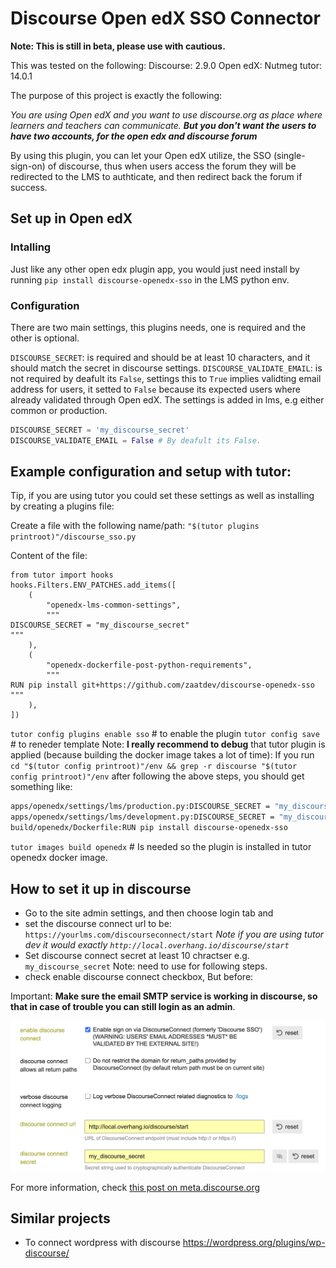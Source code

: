# Discourse Open edX SSO Connector

**Note: This is still in beta, please use with cautious.**

This was tested on the following: 
Discourse: 2.9.0
Open edX: Nutmeg
tutor: 14.0.1

The purpose of this project is exactly the following: 

_You are using Open edX and you want to use discourse.org as place where learners and teachers can communicate. **But you don't want the users to have two accounts, for the  open edx and  discourse forum**_

By using this plugin, you can let your Open edX utilize, the SSO (single-sign-on) of discourse, thus when users access the forum they will be redirected to the LMS to authticate, and then redirect back the forum if success.

## Set up in Open edX


### Intalling
Just like any other open edx plugin app, you would just need install by running `pip install discourse-openedx-sso` in the LMS python env. 


### Configuration
There are two main settings, this plugins needs, one is required and the other is optional. 

`DISCOURSE_SECRET`: is required and should be at least 10 characters, and it should match the secret in discourse settings. 
`DISCOURSE_VALIDATE_EMAIL`: is not required by deafult its `False`, settings this to `True` implies validting email address for users, it setted to `False` because its expected users where already validated through Open edX. 
The settings is added in lms, e.g either common or production. 

```python
DISCOURSE_SECRET = 'my_discourse_secret'
DISCOURSE_VALIDATE_EMAIL = False # By deafult its False.
```

## Example configuration and setup with tutor:

Tip, if you are using tutor you could set these settings as well as installing by creating a plugins file:

Create a file with the following name/path: `"$(tutor plugins printroot)"/discourse_sso.py`

Content of the file: 
```
from tutor import hooks 
hooks.Filters.ENV_PATCHES.add_items([
    (
        "openedx-lms-common-settings",
        """
DISCOURSE_SECRET = "my_discourse_secret"
"""
    ),
    (
        "openedx-dockerfile-post-python-requirements",
        """
RUN pip install git+https://github.com/zaatdev/discourse-openedx-sso
"""
    ),
])

```

`tutor config plugins enable sso` # to enable the plugin
`tutor config save` # to reneder template 
Note: **I really recommend to debug** that tutor plugin is applied (because building the docker image takes a lot of time):
If you run `cd "$(tutor config printroot)"/env && grep -r discourse "$(tutor config printroot)"/env` after following the above steps, you should get something like: 
```bash
apps/openedx/settings/lms/production.py:DISCOURSE_SECRET = "my_discourse_secret"
apps/openedx/settings/lms/development.py:DISCOURSE_SECRET = "my_discourse_secret"
build/openedx/Dockerfile:RUN pip install discourse-openedx-sso
```
`tutor images build openedx` # Is needed so the plugin is installed in tutor openedx docker image. 

## How to set it up in discourse

- Go to the site admin settings, and then choose login tab and
- set the discourse connect url to be: `https://yourlms.com/discourseconnect/start` _Note if you are using tutor dev it would exactly `http://local.overhang.io/discourse/start`_
- Set discourse connect secret at least 10 chractser e.g. `my_discourse_secret` Note: need to use for following steps. 
- check enable discourse connect checkbox, But before:

Important: **Make sure the email SMTP service is working in discourse, so that in case of trouble you can still login as an admin**. 


![Example settings for discourse when using tutor dev](screenshot_settings_dscourse.png)

For more information, check [this post on meta.discourse.org](https://meta.discourse.org/t/discourseconnect-official-single-sign-on-for-discourse-sso/13045)


## Similar projects
- To connect wordpress with discourse https://wordpress.org/plugins/wp-discourse/ 